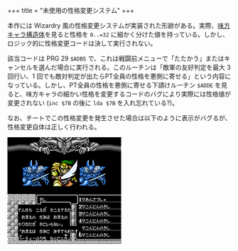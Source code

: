 +++
title = "未使用の性格変更システム"
+++

本作には Wizardry 風の性格変更システムが実装された形跡がある。実際、[味方キャラ構造体](@/data-structure/hero/_index.md)を見ると性格を `0..=32` に細かく分けた値を持っている。しかし、ロジック的に性格変更コードは決して実行されない。

該当コードは PRG 29 `$ADB5` で、これは戦闘前メニューで「たたかう」またはキャンセルを選んだ場合に実行される。このルーチンは「敵軍の友好判定を最大 3 回行い、1 回でも敵対判定が出たらPT全員の性格を悪側に寄せる」という内容になっている。しかし、PT全員の性格を悪側に寄せる下請けルーチン `$ADDE` を見ると、味方キャラの細かい性格を変更するコードのバグにより実際には性格値が変更されない (`inc $7B` の後に `lda $7B` を入れ忘れている?)。

なお、チートでこの性格変更を発生させた場合は以下のように表示がバグるが、性格変更自体は正しく行われる。

![性格変更が発生した場合](alignment-change.png)
